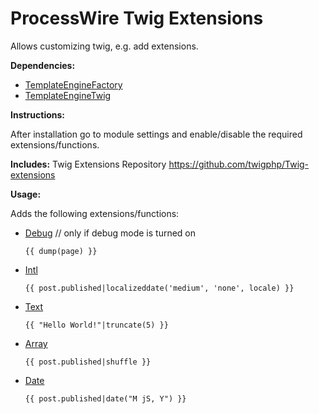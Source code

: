 # ProcessWire Twig Extensions

Allows customizing twig, e.g. add extensions.

**Dependencies:**

* [TemplateEngineFactory](http://modules.processwire.com/modules/template-engine-factory/)
* [TemplateEngineTwig](http://modules.processwire.com/modules/template-engine-twig/)

**Instructions:**

After installation go to module settings and enable/disable the required extensions/functions.

**Includes:**
Twig Extensions Repository https://github.com/twigphp/Twig-extensions

**Usage:**

Adds the following extensions/functions:

* [Debug](twig.sensiolabs.org/doc/functions/dump.html) // only if debug mode is turned on

    ```twig
    {{ dump(page) }}
    ```

* [Intl](http://twig-extensions.readthedocs.io/en/latest/intl.html)

    ```twig
    {{ post.published|localizeddate('medium', 'none', locale) }}
    ```
* [Text](http://twig-extensions.readthedocs.io/en/latest/text.html)

    ```twig
    {{ "Hello World!"|truncate(5) }}
    ```
* [Array](http://twig-extensions.readthedocs.io/en/latest/array.html)

    ```twig
    {{ post.published|shuffle }}
    ```
* [Date](http://twig-extensions.readthedocs.io/en/latest/date.html)

    ```twig
    {{ post.published|date("M jS, Y") }}
    ```
